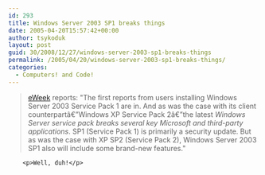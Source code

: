```yaml
---
id: 293
title: Windows Server 2003 SP1 breaks things
date: 2005-04-20T15:57:42+00:00
author: tsykoduk
layout: post
guid: 30/2008/12/27/windows-server-2003-sp1-breaks-things
permalink: /2005/04/20/windows-server-2003-sp1-breaks-things/
categories:
  - Computers! and Code!
---
```

<blockquote><a href="http://www.eweek.com/article2/0,1759,1788008,00.asp">eWeek</a> reports: "The first reports from users installing Windows Server 2003 Service Pack 1 are in. And as was the case with its client counterpartâ€”Windows XP Service Pack 2â€”the latest <em>Windows Server service pack breaks several key Microsoft and third-party applications</em>. <span class="caps">SP1</span> (Service Pack 1) is primarily a security update. But as was the case with <span class="caps">XP SP2</span> (Service Pack 2), Windows Server 2003 <span class="caps">SP1</span> also will include some brand-new features."</blockquote>

		<p>Well, duh!</p>